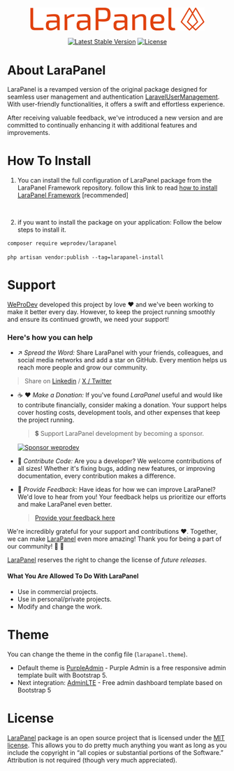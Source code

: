 <p align="center"><a href="https://laravel.com" target="_blank"><img src="https://raw.githubusercontent.com/weprodev/LaraPanel/master/src/Presentation/Panel/Stub/Public/logo.png" width="400" alt="LaraPanel Logo"></a></p>

<p align="center">
<a href="https://packagist.org/packages/weprodev/larapanel"><img src="https://img.shields.io/packagist/v/weprodev/larapanel" alt="Latest Stable Version"></a>
<a href="https://packagist.org/packages/weprodev/larapanel"><img src="https://img.shields.io/packagist/l/weprodev/larapanel" alt="License"></a>
</p>

# About LaraPanel

LaraPanel is a revamped version of the original package designed for seamless user management and authentication [LaravelUserManagement](https://packagist.org/packages/mekaeil/laravel-user-management). With user-friendly functionalities, it offers a swift and effortless experience.

After receiving valuable feedback, we've introduced a new version and are committed to continually enhancing it with additional features and improvements.

# How To Install

1. You can install the full configuration of LaraPanel package from the LaraPanel Framework repository.
follow this link to read [how to install LaraPanel Framework](https://github.com/weprodev/LaraPanel-Framework) 
[recommended]

<br>

2. if you want to install the package on your application: 
Follow the below steps to install it.
```
composer require weprodev/larapanel

php artisan vendor:publish --tag=larapanel-install
```

# Support

[WeProDev](https://weprodev.com) developed this project by love ❤️ and we've been working to make it better every day. However, to keep the project running smoothly and ensure its continued growth, we need your support!

### Here's how you can help

- ↗️ _Spread the Word:_ Share LaraPanel with your friends, colleagues, and social media networks and add a star on GitHub. Every mention helps us reach more people and grow our community.
> Share on [Linkedin]() / [X / Twitter](https://x.com/intent/tweet?text=Excited%20to%20share%20an%20awesome%20%23Laravel%20package%20I%20discovered%20with%20%23WeProDev%20team!%20🚀%20Check%20it%20out%20here:&url=https%3A%2F%2Fgithub.com/weprodev/LaraPanel%20%20%23developers)
- ☕ ❤️ _Make a Donation:_ If you've found _LaraPanel_ useful and would like to contribute financially, consider making a donation. Your support helps cover hosting costs, development tools, and other expenses that keep the project running.

  > 💲 Support LaraPanel development by becoming a sponsor. 

  [![Sponsor weprodev](https://img.shields.io/badge/Sponsor-weprodev-blue.svg)](https://github.com/sponsors/weprodev)

- 💪 _Contribute Code:_ Are you a developer? We welcome contributions of all sizes! Whether it's fixing bugs, adding new features, or improving documentation, every contribution makes a difference.
- 💭 _Provide Feedback:_ Have ideas for how we can improve LaraPanel? We'd love to hear from you! Your feedback helps us prioritize our efforts and make LaraPanel even better.
  > [Provide your feedback here](https://github.com/orgs/weprodev/discussions)

We're incredibly grateful for your support and contributions ❤️. Together, we can make [LaraPanel](https://github.com/weprodev/LaraPanel) even more amazing! Thank you for being a part of our community! 🙏 🙌

[LaraPanel](https://github.com/weprodev/LaraPanel) reserves the right to change the license of _future releases_.

#### What You Are Allowed To Do With LaraPanel

- Use in commercial projects.
- Use in personal/private projects.
- Modify and change the work.

# Theme

You can change the theme in the config file (`larapanel.theme`).

- Default theme is [PurpleAdmin](https://github.com/BootstrapDash/PurpleAdmin-Free-Admin-Template) - Purple Admin is a free responsive admin template built with Bootstrap 5.
- Next integration: [AdminLTE](https://github.com/ColorlibHQ/AdminLTE) - Free admin dashboard template based on Bootstrap 5

# License

[LaraPanel](https://github.com/weprodev/LaraPanel) package is an open source project that is licensed under the [MIT license](https://opensource.org/licenses/MIT). This allows you to do pretty much anything you want as long as you include the copyright in “all copies or substantial portions of the Software.” Attribution is not required (though very much appreciated).
